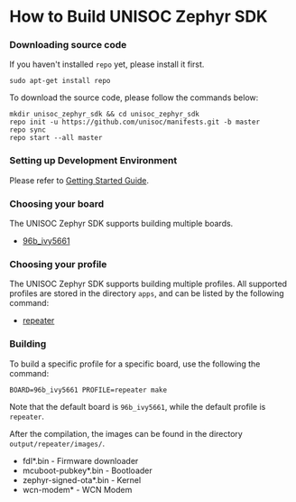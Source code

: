# How to Build UNISOC Zephyr SDK

### **Downloading source code**
If you haven't installed ```repo``` yet, please install it first.
```shell
sudo apt-get install repo
```

To download the source code, please follow the commands below:

```shell
mkdir unisoc_zephyr_sdk && cd unisoc_zephyr_sdk
repo init -u https://github.com/unisoc/manifests.git -b master
repo sync
repo start --all master
```

### **Setting up Development Environment**
Please refer to [Getting Started Guide](https://docs.zephyrproject.org/latest/getting_started/getting_started.html#getting-started-guide).

### **Choosing your board**

The UNISOC Zephyr SDK supports building multiple boards.

- [96b_ivy5661](../boards/96b_ivy5661.md)

### **Choosing your profile**

The UNISOC Zephyr SDK supports building multiple profiles.
All supported profiles are stored in the directory ```apps```,
and can be listed by the following command:

- [repeater](../demos/wifi_repeater.md)

### **Building**

To build a specific profile for a specific board, use the following the command:

```shell
BOARD=96b_ivy5661 PROFILE=repeater make
```
Note that the default board is ```96b_ivy5661```, while the default profile is ```repeater```.

After the compilation, the images can be found in the directory ```output/repeater/images/```.

- fdl*.bin - Firmware downloader
- mcuboot-pubkey*.bin - Bootloader
- zephyr-signed-ota*.bin - Kernel
- wcn-modem* - WCN Modem

